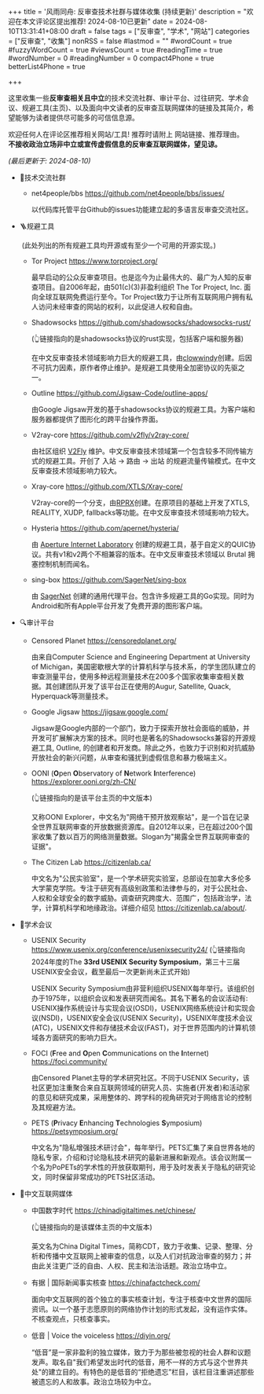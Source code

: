 +++
title = '风雨同舟: 反审查技术社群与媒体收集 (持续更新)'
description = "欢迎在本文评论区提出推荐! 2024-08-10已更新"
date = 2024-08-10T13:31:41+08:00
draft = false
tags = ["反审查", "学术", "网站"]
categories = ["反审查", "收集"]
nonRSS = false
#lastmod = ""
#wordCount = true
#fuzzyWordCount = true
#viewsCount = true
#readingTime = true
#wordNumber = 0
#readingNumber = 0
compact4Phone = true
betterList4Phone = true

+++

这里收集一些**反审查相关且中立**的技术交流社群、审计平台、过往研究、学术会议、规避工具(主页)、以及面向中文读者的反审查互联网媒体的链接及其简介，希望能够为读者提供尽可能多的可信信息源。

欢迎任何人在评论区推荐相关网站/工具! 推荐时请附上 网站链接、推荐理由。<br />**不接收政治立场非中立或宣传虚假信息的反审查互联网媒体，望见谅。**

*(最后更新于: 2024-08-10)*

- 🔗技术交流社群
  - net4people/bbs https://github.com/net4people/bbs/issues/

    以代码库托管平台Github的issues功能建立起的多语言反审查交流社区。
  
- 🪜规避工具

  ​	(此处列出的所有规避工具均开源或有至少一个可用的开源实现。)

  - Tor Project https://www.torproject.org/

    最早启动的公众反审查项目。也是迄今为止最伟大的、最广为人知的反审查项目。自2006年起，由501(c)(3)非盈利组织 The Tor Project, Inc. 面向全球互联网免费运行至今。Tor Project致力于让所有互联网用户拥有私人访问未经审查的网站的权利，以此促进人权和自由。

  - Shadowsocks https://github.com/shadowsocks/shadowsocks-rust/

    (👆链接指向的是shadowsocks协议的rust实现，包括客户端和服务器)

    在中文反审查技术领域影响力巨大的规避工具，由[clowwindy](https://github.com/clowwindy/)创建。后因不可抗力因素，原作者停止维护。是规避工具使用全加密协议的先驱之一。

  - Outline https://github.com/Jigsaw-Code/outline-apps/

    由Google Jigsaw开发的基于shadowsocks协议的规避工具。为客户端和服务器都提供了图形化的跨平台操作界面。

  - V2ray-core https://github.com/v2fly/v2ray-core/

    由社区组织 [V2Fly](https://github.com/v2fly/) 维护。中文反审查技术领域第一个包含较多不同传输方式的规避工具。开创了 入站 -> 路由 -> 出站 的规避流量传输模式。在中文反审查技术领域影响力较大。

  - Xray-core https://github.com/XTLS/Xray-core/

    V2ray-core的一个分支，由[RPRX](https://github.com/rprx/)创建。在原项目的基础上开发了XTLS, REALITY, XUDP, fallbacks等功能。在中文反审查技术领域影响力较大。

  - Hysteria https://github.com/apernet/hysteria/

    由 [Aperture Internet Laboratory](https://github.com/apernet/) 创建的规避工具，基于自定义的QUIC协议。共有v1和v2两个不相兼容的版本。在中文反审查技术领域以 Brutal 拥塞控制机制而闻名。
    
  - sing-box https://github.com/SagerNet/sing-box

    由 [SagerNet](https://github.com/SagerNet) 创建的通用代理平台。包含许多规避工具的Go实现。同时为Android和所有Apple平台开发了免费开源的图形客户端。

- 🔍审计平台

  - Censored Planet https://censoredplanet.org/

    由来自Computer Science and Engineering Department at University of Michigan，美国密歇根大学的计算机科学与技术系，的学生团队建立的审查测量平台，使用多种远程测量技术在200多个国家收集审查相关数据。其创建团队开发了该平台正在使用的Augur, Satellite, Quack, Hyperquack等测量技术。

  - Google Jigsaw https://jigsaw.google.com/

    Jigsaw是Google内部的一个部门，致力于探索开放社会面临的威胁，并开发可扩展解决方案的技术。同时也是著名的Shadowsocks兼容的开源规避工具, Outline, 的创建者和开发商。除此之外，也致力于识别和对抗威胁开放社会的新兴问题，从审查和骚扰到虚假信息和暴力极端主义。

  - OONI (**O**pen **O**bservatory of **N**etwork **I**nterference) https://explorer.ooni.org/zh-CN/

    (👆链接指向的是该平台主页的中文版本)

    又称OONI Explorer，中文名为"网络干预开放观察站"，是一个旨在记录全世界互联网审查的开放数据资源库。自2012年以来，已在超过200个国家收集了数以百万的网络测量数据。Slogan为"揭露全世界互联网审查的证据"。

  - The Citizen Lab https://citizenlab.ca/

    中文名为"公民实验室"，是一个学术研究实验室，总部设在加拿大多伦多大学蒙克学院。专注于研究有高级别政策和法律参与的，对于公民社会、人权和全球安全的数字威胁。调查研究跨度大、范围广，包括政治学，法学，计算机科学和地缘政治。详细介绍见 https://citizenlab.ca/about/.

- 📖学术会议
  - USENIX Security https://www.usenix.org/conference/usenixsecurity24/
    (👆链接指向2024年度的The **33rd USENIX Security Symposium**，第三十三届USENIX安全会议，截至最后一次更新尚未正式开始)
    
    USENIX Security Symposium由非营利组织USENIX每年举行。该组织创办于1975年，以组织会议和发表研究而闻名。其名下著名的会议活动有: USENIX操作系统设计与实现会议(OSDI)，USENIX网络系统设计和实现会议(NSDI)，USENIX安全会议(USENIX Security)，USENIX年度技术会议(ATC)，USENIX文件和存储技术会议(FAST)，对于世界范围内的计算机领域各方面研究的影响力巨大。
    
  - FOCI (**F**ree and **O**pen **C**ommunications on the **I**nternet) https://foci.community/

    由Censored Planet主导的学术研究社区。不同于USENIX Security，该社区更加注重聚合来自互联网领域的研究人员、实施者(开发者)和活动家的意见和研究成果，采用整体的、跨学科的视角研究对于网络言论的控制及其规避方法。

  - PETS (**P**rivacy **E**nhancing **T**echnologies **S**ymposium) https://petsymposium.org/

    中文名为"隐私增强技术研讨会"，每年举行。PETS汇集了来自世界各地的隐私专家，介绍和讨论隐私技术研究的最新进展和新观点。该会议附属一个名为PoPETs的学术性的开放获取期刊，用于及时发表关于隐私的研究论文，同时保留非常成功的PETS社区活动。
  
- 📰中文互联网媒体

  - 中国数字时代 https://chinadigitaltimes.net/chinese/

    (👆链接指向的是该媒体主页的中文版本)
    
    英文名为China Digital Times，简称CDT，致力于收集、记录、整理、分析和传播中文互联网上被审查的信息，以及人们对抗政治审查的努力；并由此关注更广泛的自由、人权、民主和法治话题。政治立场中立。
    
  - 有据 | 国际新闻事实核查 https://chinafactcheck.com/
  
    面向中文互联网的首个独立的事实核查计划，专注于核查中文世界的国际资讯。以一个基于志愿原则的网络协作计划的形式发起，没有运作实体。不核查观点，只核查事实。
  
  - 低音 | Voice the voiceless https://diyin.org/
  
    “低音”是一家非盈利的独立媒体，致力于为那些被忽视的社会人群和议题发声。取名自"我们希望发出时代的低音，用不一样的方式与这个世界共处"的建立目的。有特色的是低音的“拒绝遗忘”栏目，该栏目注重讲述那些被遗忘的人和故事。政治立场较为中立。
